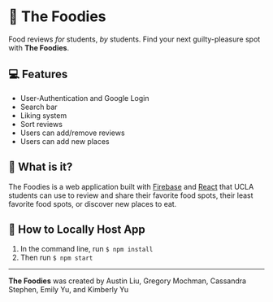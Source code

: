 # 🍲 The Foodies
Food reviews *for* students, *by* students. Find your next guilty-pleasure spot
with **The Foodies**.

## 💻 Features
- User-Authentication and Google Login
- Search bar
- Liking system
- Sort reviews
- Users can add/remove reviews
- Users can add new places

## 💫 What is it?
The Foodies is a web application built with
[Firebase](https://firebase.google.com/) and [React](https://reactjs.org/) that
UCLA students can use to review and share their favorite food spots, their least
favorite food spots, or discover new places to eat.

## 🧳 How to Locally Host App
1. In the command line, run ```$ npm install```
2. Then run ```$ npm start```

---

**The Foodies** was created by Austin Liu, Gregory Mochman, Cassandra Stephen, Emily Yu, and Kimberly Yu
